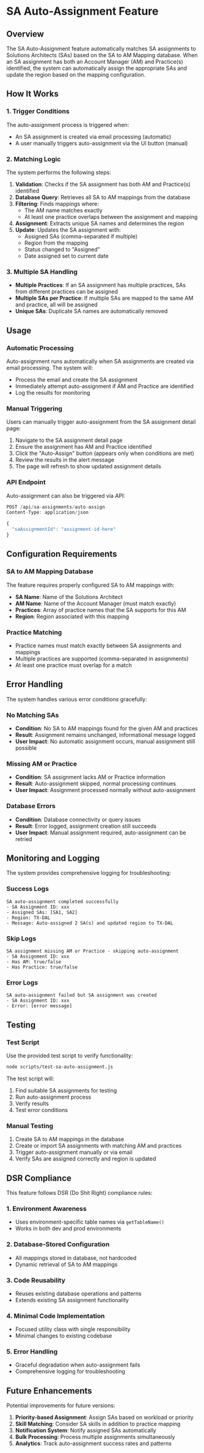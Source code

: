 # SA Auto-Assignment Feature

## Overview

The SA Auto-Assignment feature automatically matches SA assignments to Solutions Architects (SAs) based on the SA to AM Mapping database. When an SA assignment has both an Account Manager (AM) and Practice(s) identified, the system can automatically assign the appropriate SAs and update the region based on the mapping configuration.

## How It Works

### 1. Trigger Conditions
The auto-assignment process is triggered when:
- An SA assignment is created via email processing (automatic)
- A user manually triggers auto-assignment via the UI button (manual)

### 2. Matching Logic
The system performs the following steps:

1. **Validation**: Checks if the SA assignment has both AM and Practice(s) identified
2. **Database Query**: Retrieves all SA to AM mappings from the database
3. **Filtering**: Finds mappings where:
   - The AM name matches exactly
   - At least one practice overlaps between the assignment and mapping
4. **Assignment**: Extracts unique SA names and determines the region
5. **Update**: Updates the SA assignment with:
   - Assigned SAs (comma-separated if multiple)
   - Region from the mapping
   - Status changed to "Assigned"
   - Date assigned set to current date

### 3. Multiple SA Handling
- **Multiple Practices**: If an SA assignment has multiple practices, SAs from different practices can be assigned
- **Multiple SAs per Practice**: If multiple SAs are mapped to the same AM and practice, all will be assigned
- **Unique SAs**: Duplicate SA names are automatically removed

## Usage

### Automatic Processing
Auto-assignment runs automatically when SA assignments are created via email processing. The system will:
- Process the email and create the SA assignment
- Immediately attempt auto-assignment if AM and Practice are identified
- Log the results for monitoring

### Manual Triggering
Users can manually trigger auto-assignment from the SA assignment detail page:

1. Navigate to the SA assignment detail page
2. Ensure the assignment has AM and Practice identified
3. Click the "Auto-Assign" button (appears only when conditions are met)
4. Review the results in the alert message
5. The page will refresh to show updated assignment details

### API Endpoint
Auto-assignment can also be triggered via API:

```javascript
POST /api/sa-assignments/auto-assign
Content-Type: application/json

{
  "saAssignmentId": "assignment-id-here"
}
```

## Configuration Requirements

### SA to AM Mapping Database
The feature requires properly configured SA to AM mappings with:
- **SA Name**: Name of the Solutions Architect
- **AM Name**: Name of the Account Manager (must match exactly)
- **Practices**: Array of practice names that the SA supports for this AM
- **Region**: Region associated with this mapping

### Practice Matching
- Practice names must match exactly between SA assignments and mappings
- Multiple practices are supported (comma-separated in assignments)
- At least one practice must overlap for a match

## Error Handling

The system handles various error conditions gracefully:

### No Matching SAs
- **Condition**: No SA to AM mappings found for the given AM and practices
- **Result**: Assignment remains unchanged, informational message logged
- **User Impact**: No automatic assignment occurs, manual assignment still possible

### Missing AM or Practice
- **Condition**: SA assignment lacks AM or Practice information
- **Result**: Auto-assignment skipped, normal processing continues
- **User Impact**: Assignment processed normally without auto-assignment

### Database Errors
- **Condition**: Database connectivity or query issues
- **Result**: Error logged, assignment creation still succeeds
- **User Impact**: Manual assignment required, auto-assignment can be retried

## Monitoring and Logging

The system provides comprehensive logging for troubleshooting:

### Success Logs
```
SA auto-assignment completed successfully
- SA Assignment ID: xxx
- Assigned SAs: [SA1, SA2]
- Region: TX-DAL
- Message: Auto-assigned 2 SA(s) and updated region to TX-DAL
```

### Skip Logs
```
SA assignment missing AM or Practice - skipping auto-assignment
- SA Assignment ID: xxx
- Has AM: true/false
- Has Practice: true/false
```

### Error Logs
```
SA auto-assignment failed but SA assignment was created
- SA Assignment ID: xxx
- Error: [error message]
```

## Testing

### Test Script
Use the provided test script to verify functionality:

```bash
node scripts/test-sa-auto-assignment.js
```

The test script will:
1. Find suitable SA assignments for testing
2. Run auto-assignment process
3. Verify results
4. Test error conditions

### Manual Testing
1. Create SA to AM mappings in the database
2. Create or import SA assignments with matching AM and practices
3. Trigger auto-assignment manually or via email
4. Verify SAs are assigned correctly and region is updated

## DSR Compliance

This feature follows DSR (Do Shit Right) compliance rules:

### 1. Environment Awareness
- Uses environment-specific table names via `getTableName()`
- Works in both dev and prod environments

### 2. Database-Stored Configuration
- All mappings stored in database, not hardcoded
- Dynamic retrieval of SA to AM mappings

### 3. Code Reusability
- Reuses existing database operations and patterns
- Extends existing SA assignment functionality

### 4. Minimal Code Implementation
- Focused utility class with single responsibility
- Minimal changes to existing codebase

### 5. Error Handling
- Graceful degradation when auto-assignment fails
- Comprehensive logging for troubleshooting

## Future Enhancements

Potential improvements for future versions:

1. **Priority-based Assignment**: Assign SAs based on workload or priority
2. **Skill Matching**: Consider SA skills in addition to practice mapping
3. **Notification System**: Notify assigned SAs automatically
4. **Bulk Processing**: Process multiple assignments simultaneously
5. **Analytics**: Track auto-assignment success rates and patterns